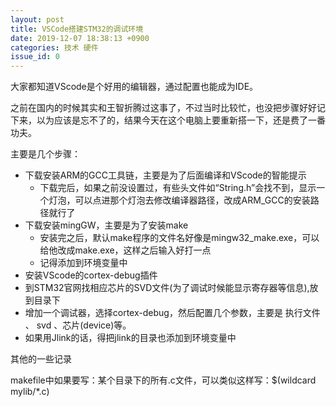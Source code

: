 ```yaml
---
layout: post
title: VSCode搭建STM32的调试环境
date: 2019-12-07 18:38:13 +0900
categories: 技术 硬件
issue_id: 0
---
```

大家都知道VScode是个好用的编辑器，通过配置也能成为IDE。

之前在国内的时候其实和王智折腾过这事了，不过当时比较忙，也没把步骤好好记下来，以为应该是忘不了的，结果今天在这个电脑上要重新搭一下，还是费了一番功夫。

主要是几个步骤：

- 下载安装ARM的GCC工具链，主要是为了后面编译和VScode的智能提示
  - 下载完后，如果之前没设置过，有些头文件如“String.h”会找不到，显示一个灯泡，可以点进那个灯泡去修改编译器路径，改成ARM_GCC的安装路径就行了
- 下载安装mingGW，主要是为了安装make
  - 安装完之后，默认make程序的文件名好像是mingw32_make.exe，可以给他改成make.exe，这样之后输入好打一点
  - 记得添加到环境变量中
- 安装VScode的cortex-debug插件
- 到STM32官网找相应芯片的SVD文件(为了调试时候能显示寄存器等信息),放到目录下
- 增加一个调试器，选择cortex-debug，然后配置几个参数，主要是 执行文件 、 svd 、芯片(device)等。
- 如果用Jlink的话，得把jlink的目录也添加到环境变量中


其他的一些记录

makefile中如果要写：某个目录下的所有.c文件，可以类似这样写：$(wildcard mylib/*.c) 




